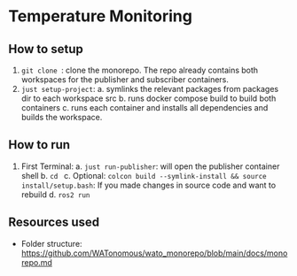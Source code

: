 # Temperature Monitoring

## How to setup

1. `git clone `: 
    clone the monorepo. The repo already contains both workspaces for the publisher and subscriber containers.
2. `just setup-project`:
    a. symlinks the relevant packages from packages dir to each workspace src
    b. runs docker compose build to build both containers
    c. runs each container and installs all dependencies and builds the workspace.

## How to run

1. First Terminal:
    a. `just run-publisher`: will open the publisher container shell
    b. `cd `
    c. Optional: `colcon build --symlink-install && source install/setup.bash`: If you made changes in source code and want to rebuild
    d. `ros2 run `


## Resources used

- Folder structure: https://github.com/WATonomous/wato_monorepo/blob/main/docs/monorepo.md
